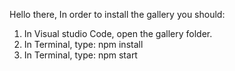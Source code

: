 Hello there,
In order to install the gallery you should:
1. In Visual studio Code, open the gallery folder.
2. In Terminal, type: npm install
3. In Terminal, type: npm start
